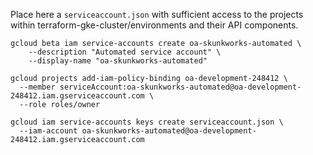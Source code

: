 Place here a `serviceaccount.json` with sufficient access to the projects within terraform-gke-cluster/environments
and their API components.

```
gcloud beta iam service-accounts create oa-skunkworks-automated \
    --description "Automated service account" \
    --display-name "oa-skunkworks-automated"
```

```
gcloud projects add-iam-policy-binding oa-development-248412 \
  --member serviceAccount:oa-skunkworks-automated@oa-development-248412.iam.gserviceaccount.com \
  --role roles/owner
```

```
gcloud iam service-accounts keys create serviceaccount.json \
  --iam-account oa-skunkworks-automated@oa-development-248412.iam.gserviceaccount.com
```
